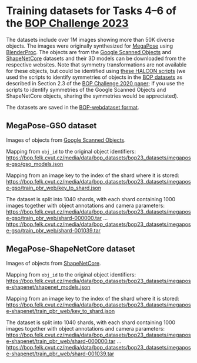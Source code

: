 # Training datasets for Tasks 4–6 of the [BOP Challenge 2023](https://bop.felk.cvut.cz/challenges/bop-challenge-2023/)

The datasets include over 1M images showing more than 50K diverse objects. The images were originally synthesized for [MegaPose](https://megapose6d.github.io/) using [BlenderProc](https://github.com/DLR-RM/BlenderProc/blob/main/README_BlenderProc4BOP.md). The objects are from the [Google Scanned Objects](https://research.google/resources/datasets/scanned-objects-google-research/) and [ShapeNetCore](https://shapenet.org/) datasets and their 3D models can be downloaded from the respective websites. Note that symmetry transformations are not available for these objects, but could be identified using [these HALCON scripts](https://github.com/thodan/bop_toolkit/issues/50#issuecomment-903632625) (we used the scripts to identify symmetries of objects in the [BOP datasets](https://bop.felk.cvut.cz/datasets) as described in Section 2.3 of the [BOP Challenge 2020 paper](https://arxiv.org/pdf/2009.07378.pdf); if you use the scripts to identify symmetries of the Google Scanned Objects and ShapeNetCore objects, sharing the symmetries would be appreciated).

The datasets are saved in the [BOP-webdataset format](https://github.com/thodan/bop_toolkit/tree/master/bop_toolkit_lib/dataset/bop_webdataset.py).


## MegaPose-GSO dataset

Images of objects from [Google Scanned Objects](https://research.google/resources/datasets/scanned-objects-google-research/).

Mapping from `obj_id` to the original object identifiers:
https://bop.felk.cvut.cz/media/data/bop_datasets/bop23_datasets/megapose-gso/gso_models.json

Mapping from an image key to the index of the shard where it is stored:
https://bop.felk.cvut.cz/media/data/bop_datasets/bop23_datasets/megapose-gso/train_pbr_web/key_to_shard.json

The dataset is split into 1040 shards, with each shard containing 1000 images together with object annotations and camera parameters:
https://bop.felk.cvut.cz/media/data/bop_datasets/bop23_datasets/megapose-gso/train_pbr_web/shard-000000.tar
...
https://bop.felk.cvut.cz/media/data/bop_datasets/bop23_datasets/megapose-gso/train_pbr_web/shard-001039.tar


## MegaPose-ShapeNetCore dataset

Images of objects from [ShapeNetCore](https://shapenet.org/).

Mapping from `obj_id` to the original object identifiers:
https://bop.felk.cvut.cz/media/data/bop_datasets/bop23_datasets/megapose-shapenet/shapenet_models.json

Mapping from an image key to the index of the shard where it is stored:
https://bop.felk.cvut.cz/media/data/bop_datasets/bop23_datasets/megapose-shapenet/train_pbr_web/key_to_shard.json

The dataset is split into 1040 shards, with each shard containing 1000 images together with object annotations and camera parameters:
https://bop.felk.cvut.cz/media/data/bop_datasets/bop23_datasets/megapose-shapenet/train_pbr_web/shard-000000.tar
...
https://bop.felk.cvut.cz/media/data/bop_datasets/bop23_datasets/megapose-shapenet/train_pbr_web/shard-001039.tar

